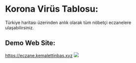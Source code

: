 # Korona Virüs Tablosu:

Türkiye haritası üzerinden anlık olarak tüm nöbetçi eczanelere ulaşabilirsiniz.

## Demo Web Site:

https://eczane.kemalettinbas.xyz
![](https://i.hizliresim.com/r3m58mr.png)

